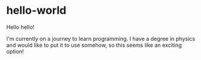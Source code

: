 # hello-world

Hello hello!

I'm currently on a journey to learn programming. I have a degree in physics and would like to put it to use somehow, so this seems like an exciting option! 
